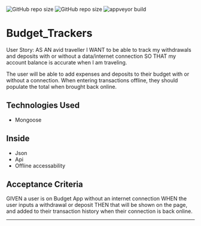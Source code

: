 ![GitHub repo size](https://img.shields.io/github/repo-size/Kathleen-Y/Budget_Trackers?appveyor)
![GitHub repo size](https://img.shields.io/github/repo-size/Kathleen-Y/Budget_Trackers?appveyor)
![appveyor build](https://img.shields.io/appveyor/build/Kathleen-Y/Budget_Trackers?appveyor)

# Budget_Trackers
User Story: AS AN avid traveller I WANT to be able to track my withdrawals and deposits with or without a data/internet connection SO THAT my account balance is accurate when I am traveling. 


The user will be able to add expenses and deposits to their budget with or without a connection. When entering transactions offline, they should populate the total when brought back online.


## Technologies Used
- Mongoose


## Inside
- Json
- Api
- Offline accessability


## Acceptance Criteria
GIVEN a user is on Budget App without an internet connection
WHEN the user inputs a withdrawal or deposit
THEN that will be shown on the page, and added to their transaction history when their connection is back online.

- - -
